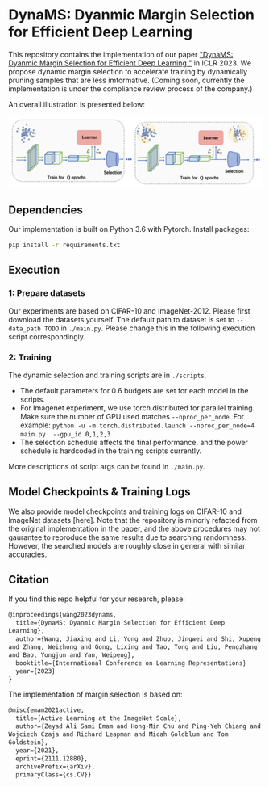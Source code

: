 # DynaMS: Dyanmic Margin Selection for Efficient Deep Learning 

This repository contains the implementation of our paper ["DynaMS: Dyanmic Margin Selection for Efficient Deep Learning "](https://openreview.net/pdf?id=7oPAgqxNb20) in ICLR 2023.
We propose dynamic margin selection to accelerate training by dynamically pruning samples that are less imformative. (Coming soon, currently the implementation is under the compliance review process of the company.)

An overall illustration is presented below:

![model](./assets/model.png)

## Dependencies
Our implementation is built on Python 3.6 with Pytorch. Install packages: 
```bash
pip install -r requirements.txt
```


## Execution 
### 1: Prepare datasets
Our experiments are based on CIFAR-10 and ImageNet-2012. Please first download the datasets yourself.
The default path to dataset is set to `--data_path TODO` in `./main.py`. Please change this in the following execution script correspondingly.

### 2: Training
The dynamic selection and training scripts are in `./scripts`.
* The default parameters for 0.6 budgets are set for each model in the scripts. 
* For Imagenet experiment, we use torch.distributed for parallel training. Make sure the number of GPU used matches `--nproc_per_node`. For example:
`python -u -m torch.distributed.launch --nproc_per_node=4 main.py  --gpu_id 0,1,2,3`
* The selection schedule affects the final performance, and the power schedule is hardcoded in the training scripts currently.

More descriptions of script args can be found in `./main.py`.



## Model Checkpoints & Training Logs
We also provide model checkpoints and training logs on CIFAR-10 and ImageNet datasets [here].
Note that the repository is minorly refacted from the original implementation in the paper, and the above procedures may not gaurantee to reproduce the same results due to searching randomness. 
However, the searched models are roughly close in general with similar accuracies.


## Citation
If you find this repo helpful for your research, please: 
```
@inproceedings{wang2023dynams,
  title={DynaMS: Dyanmic Margin Selection for Efficient Deep Learning},
  author={Wang, Jiaxing and Li, Yong and Zhuo, Jingwei and Shi, Xupeng and Zhang, Weizhong and Gong, Lixing and Tao, Tong and Liu, Pengzhang and Bao, Yongjun and Yan, Weipeng},
  booktitle={International Conference on Learning Representations}
  year={2023}
}

```

The implementation of margin selection is based on: 
```
@misc{emam2021active,
  title={Active Learning at the ImageNet Scale}, 
  author={Zeyad Ali Sami Emam and Hong-Min Chu and Ping-Yeh Chiang and Wojciech Czaja and Richard Leapman and Micah Goldblum and Tom Goldstein},
  year={2021},
  eprint={2111.12880},
  archivePrefix={arXiv},
  primaryClass={cs.CV}}
```
